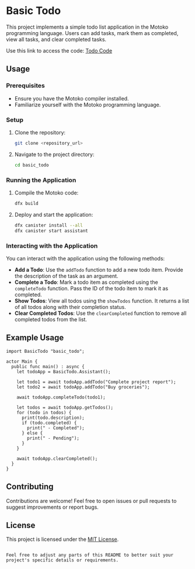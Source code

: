 
# Basic Todo

This project implements a simple todo list application in the Motoko programming language. Users can add tasks, mark them as completed, view all tasks, and clear completed tasks.

Use this link to access the code: [Todo Code](https://m7sm4-2iaaa-aaaab-qabra-cai.raw.ic0.app/?tag=2404385365)

## Usage

### Prerequisites

- Ensure you have the Motoko compiler installed.
- Familiarize yourself with the Motoko programming language.

### Setup

1. Clone the repository:

   ```bash
   git clone <repository_url>
   ```

2. Navigate to the project directory:

   ```bash
   cd basic_todo
   ```

### Running the Application

1. Compile the Motoko code:

   ```bash
   dfx build
   ```

2. Deploy and start the application:

   ```bash
   dfx canister install --all
   dfx canister start assistant
   ```

### Interacting with the Application

You can interact with the application using the following methods:

- **Add a Todo**: Use the `addTodo` function to add a new todo item. Provide the description of the task as an argument.
- **Complete a Todo**: Mark a todo item as completed using the `completeTodo` function. Pass the ID of the todo item to mark it as completed.
- **Show Todos**: View all todos using the `showTodos` function. It returns a list of all todos along with their completion status.
- **Clear Completed Todos**: Use the `clearCompleted` function to remove all completed todos from the list.

## Example Usage

```motoko
import BasicTodo "basic_todo";

actor Main {
  public func main() : async {
    let todoApp = BasicTodo.Assistant();

    let todo1 = await todoApp.addTodo("Complete project report");
    let todo2 = await todoApp.addTodo("Buy groceries");

    await todoApp.completeTodo(todo1);

    let todos = await todoApp.getTodos();
    for (todo in todos) {
      print(todo.description);
      if (todo.completed) {
        print(" - Completed");
      } else {
        print(" - Pending");
      }
    }

    await todoApp.clearCompleted();
  }
}
```

## Contributing

Contributions are welcome! Feel free to open issues or pull requests to suggest improvements or report bugs.

## License

This project is licensed under the [MIT License](LICENSE).
```

Feel free to adjust any parts of this README to better suit your project's specific details or requirements.
